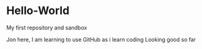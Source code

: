 # Hello-World
My first repository and sandbox 

Jon here, I am learning to use GitHub as i learn coding
Looking good so far

